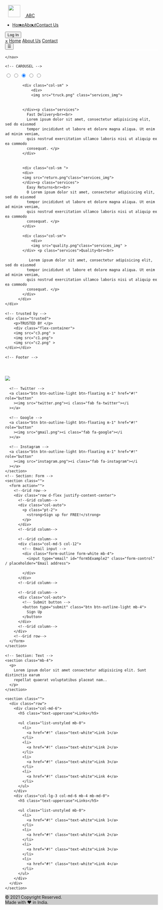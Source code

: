 <!DOCTYPE html>
<html>
<head>
	<title>E COMMERCE WEBSITE</title>
	<meta name="viewport" content="width=device-width, initial-scale=1">
	<link href="https://cdn.jsdelivr.net/npm/bootstrap@5.0.0-beta3/dist/css/bootstrap.min.css" rel="stylesheet" integrity="sha384-eOJMYsd53ii+scO/bJGFsiCZc+5NDVN2yr8+0RDqr0Ql0h+rP48ckxlpbzKgwra6" crossorigin="anonymous">
	<link rel="stylesheet" type="text/css" href="css/bootstrap.min.css">
	<link rel="stylesheet" type="text/css" href="first.css">

</head>

<body>
	<!-- navbar -->
		<nav class="navbar navbar-expand-lg navbar-dark bg-dark" id="nav" >
			<div class="container-fluid" style="border-bottom: 2px solid white; ">
	   			 <a class="navbar-brand" href="#" style="margin-left: 10px; padding-top: 10px;">
			      <img src="logo.png" alt="" width="40" height="40" class="d-inline-block align-text-top" style="margin-right:15px">
			      ABC
			    </a>
			    <div class="collapse navbar-collapse" id="navbarNav">
		      <ul class="navbar-nav" style="display: flex;">
		        <li class="nav-item">
		          <a class="nav-link active" aria-current="page" href="#">Home</a>
		        </li>
		        <li class="nav-item">
		          <a class="nav-link" href="#">About</a>
		        </li>
		        <li class="nav-item">
		          <a class="nav-link" href="#">Contact Us</a>
		        </li>
		      </ul>
		      <button class="navbtn">Log In</button>
		    </div>
		    <div id="mySidenav" class="sidenav ">
	  <a href="javascript:void(0)" class="closebtn" onclick="closeNav()">&times;</a>
	  <a href="#">Home</a>
	  <a href="#">About Us</a>
	  <a href="#">Contact</a>
	</div>
	<button onclick="openNav()" class="side">&#9776;</button>
	  		</div>	  

	</nav>
<!-- side navbar -->

	

	<!-- CAROUSEL -->
	
<div id="box">

  <input type="radio" name="position"   />
  <input type="radio" name="position" />
  <input type="radio" name="position"  checked/>
  <input type="radio" name="position" />
  <input type="radio" name="position" />	

  <main id="carousel">
    <div class="item"></div>
    <div class="item"></div>
    <div class="item"></div>
    <div class="item"></div>
    <div class="item"></div>
    </main>
</div>
		<!-- services -->
	  <div class="container ">
		  <div class="row">
		  	
		    <div class="col-sm" >
		    	<div>
		  		<img src="truck.png" class="services_img">
		  		
		  		
		  	</div><p class="services">
		      Fast Delivery<br><br>
		      Lorem ipsum dolor sit amet, consectetur adipisicing elit, sed do eiusmod
		      tempor incididunt ut labore et dolore magna aliqua. Ut enim ad minim veniam,
		      quis nostrud exercitation ullamco laboris nisi ut aliquip ex ea commodo
		      consequat. </p>
		    </div>
		    
			
		    <div class="col-sm ">
		    <div>
		    <img src="return.png"class="services_img">	
		    </div><p class="services">
		  	  Easy Returns<br><br>
		      O Lorem ipsum dolor sit amet, consectetur adipisicing elit, sed do eiusmod
		      tempor incididunt ut labore et dolore magna aliqua. Ut enim ad minim veniam,
		      quis nostrud exercitation ullamco laboris nisi ut aliquip ex ea commodo
		      consequat. </p>
		    </div>
		    
		    <div class="col-sm">
		    	<div>
		  		<img src="quality.png"class="services_img" >
		  	</div> <p class="services">Quality<br><br>
		  	
		       Lorem ipsum dolor sit amet, consectetur adipisicing elit, sed do eiusmod
		      tempor incididunt ut labore et dolore magna aliqua. Ut enim ad minim veniam,
		      quis nostrud exercitation ullamco laboris nisi ut aliquip ex ea commodo
		      consequat. </p>
		    </div>
		  </div>
	</div>

	<!-- trusted by -->
	<div class="trusted">
		<p>TRUSTED BY </p>
        <div class="flex-container">
		<img src="c3.png" >	
		<img src="c1.png">
		<img src="c2.png" >
	</div></div>

	<!-- Footer -->
<footer class="bg-dark text-center text-white" style="padding-top: 40px;">
  <!-- Grid container -->
  <div class="container p-4">
    <!-- Section: Social media -->
    <section class="mb-4">
      <!-- Facebook -->
      <a class="btn btn-outline-light btn-floating m-1" href="#!" role="button"
        > <img src="facebook.png"><i class="fab fa-facebook-f"></i
      ></a>

      <!-- Twitter -->
      <a class="btn btn-outline-light btn-floating m-1" href="#!" role="button"
        ><img src="twitter.png"><i class="fab fa-twitter"></i
      ></a>

      <!-- Google -->
      <a class="btn btn-outline-light btn-floating m-1" href="#!" role="button"
        ><img src="gmail.png"><i class="fab fa-google"></i
      ></a>

      <!-- Instagram -->
      <a class="btn btn-outline-light btn-floating m-1" href="#!" role="button"
        ><img src="instagram.png"><i class="fab fa-instagram"></i
      ></a>
    </section> 
    <!-- Section: Form -->
    <section class="">
      <form action="">
        <!--Grid row-->
        <div class="row d-flex justify-content-center">
          <!--Grid column-->
          <div class="col-auto">
            <p class="pt-2">
              <strong>Sign up for FREE!</strong>
            </p>
          </div>
          <!--Grid column-->

          <!--Grid column-->
          <div class="col-md-5 col-12">
            <!-- Email input -->
            <div class="form-outline form-white mb-4">
              <input type="email" id="form5Example2" class="form-control" / placeholder="Email address">
              
            </div>
          </div>
          <!--Grid column-->

          <!--Grid column-->
          <div class="col-auto">
            <!-- Submit button -->
            <button type="submit" class="btn btn-outline-light mb-4">
              Sign Up
            </button>
          </div>
          <!--Grid column-->
        </div>
        <!--Grid row-->
      </form>
    </section>

    <!-- Section: Text -->
    <section class="mb-4">
      <p>
        Lorem ipsum dolor sit amet consectetur adipisicing elit. Sunt distinctio earum
        repellat quaerat voluptatibus placeat nam..
      </p>
    </section>
   <!-- Section: Links -->
    <section class="">
      <div class="row">
        <div class="col-md-6">
          <h5 class="text-uppercase">Links</h5>

          <ul class="list-unstyled mb-0">
            <li>
              <a href="#!" class="text-white">Link 1</a>
            </li>
            <li>
              <a href="#!" class="text-white">Link 2</a>
            </li>
            <li>
              <a href="#!" class="text-white">Link 3</a>
            </li>
            <li>
              <a href="#!" class="text-white">Link 4</a>
            </li>
          </ul>
        </div>
        <div class="col-lg-3 col-md-6 mb-4 mb-md-0">
          <h5 class="text-uppercase">Links</h5>

          <ul class="list-unstyled mb-0">
            <li>
              <a href="#!" class="text-white">Link 1</a>
            </li>
            <li>
              <a href="#!" class="text-white">Link 2</a>
            </li>
            <li>
              <a href="#!" class="text-white">Link 3</a>
            </li>
            <li>
              <a href="#!" class="text-white">Link 4</a>
            </li>
          </ul>
        </div>
      </div>
    </section>
  </div>
  <div class="text-center p-3" style="background-color: rgba(0, 0, 0, 0.2);">
    © 2021 Copyright Reserved.<br>
    Made with &hearts; in India.
    
  </div>
</footer>
	<script src="https://cdn.jsdelivr.net/npm/@popperjs/core@2.9.1/dist/umd/popper.min.js" integrity="sha384-SR1sx49pcuLnqZUnnPwx6FCym0wLsk5JZuNx2bPPENzswTNFaQU1RDvt3wT4gWFG" crossorigin="anonymous"></script>
	<script src="https://cdn.jsdelivr.net/npm/bootstrap@5.0.0-beta3/dist/js/bootstrap.min.js" integrity="sha384-j0CNLUeiqtyaRmlzUHCPZ+Gy5fQu0dQ6eZ/xAww941Ai1SxSY+0EQqNXNE6DZiVc" crossorigin="anonymous"></script>
</body>
</html>


<script>
function openNav() {
  document.getElementById("mySidenav").style.width = "250px";
}

function closeNav() {
  document.getElementById("mySidenav").style.width = "0";
}
</script>
